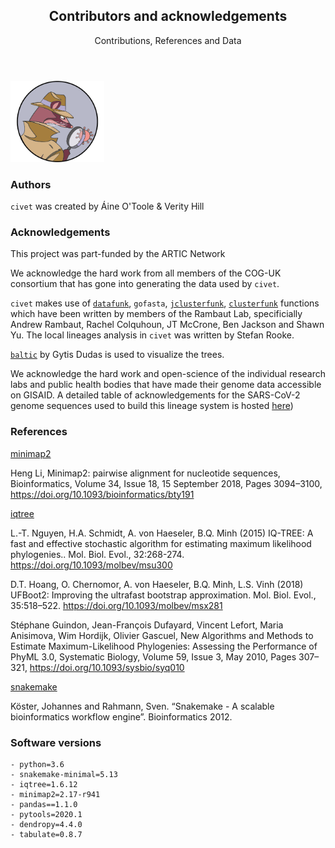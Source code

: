 
<section id="banner">
    <div class="content">
      <header>
        <h2>Contributors and acknowledgements</h2>
        <p>Contributions, References and Data</p>
      </header>
    </div>
    <span class="image object">
        <img src="./figures/civet_logo.png" alt="" style="max-width:150px"/>
        </span>
</section>


### Authors

`civet` was created by Áine O'Toole & Verity Hill

### Acknowledgements

This project was part-funded by the ARTIC Network 

We acknowledge the hard work from all members of the COG-UK consortium that has gone into generating the data used by `civet`.

`civet` makes use of [`datafunk`](https://github.com/cov-ert/datafunk),  `gofasta`, [`jclusterfunk`](https://github.com/cov-ert/jclusterfunk), [`clusterfunk`](https://github.com/cov-ert/clusterfunk) functions which have been written by members of the Rambaut Lab, specificially Andrew Rambaut, Rachel Colquhoun, JT McCrone, Ben Jackson and Shawn Yu. The local lineages analysis in `civet` was written by Stefan Rooke.

[`baltic`](https://github.com/evogytis/baltic/tree/master/baltic) by Gytis Dudas is used to visualize the trees.

We acknowledge the hard work and open-science of the individual research labs and public health bodies that have made their genome data accessible on GISAID. A detailed table of acknowledgements for the SARS-CoV-2 genome sequences used to build this lineage system is hosted [here](https://github.com/cov-ert/clusterfunk))

### References

[minimap2](https://github.com/lh3/minimap2) 

Heng Li, Minimap2: pairwise alignment for nucleotide sequences, Bioinformatics, Volume 34, Issue 18, 15 September 2018, Pages 3094–3100, https://doi.org/10.1093/bioinformatics/bty191

[iqtree](http://www.iqtree.org/#download)

L.-T. Nguyen, H.A. Schmidt, A. von Haeseler, B.Q. Minh (2015) IQ-TREE: A fast and effective stochastic algorithm for estimating maximum likelihood phylogenies.. Mol. Biol. Evol., 32:268-274. https://doi.org/10.1093/molbev/msu300

D.T. Hoang, O. Chernomor, A. von Haeseler, B.Q. Minh, L.S. Vinh (2018) UFBoot2: Improving the ultrafast bootstrap approximation. Mol. Biol. Evol., 35:518–522. https://doi.org/10.1093/molbev/msx281

Stéphane Guindon, Jean-François Dufayard, Vincent Lefort, Maria Anisimova, Wim Hordijk, Olivier Gascuel, New Algorithms and Methods to Estimate Maximum-Likelihood Phylogenies: Assessing the Performance of PhyML 3.0, Systematic Biology, Volume 59, Issue 3, May 2010, Pages 307–321, https://doi.org/10.1093/sysbio/syq010

[snakemake](https://snakemake.readthedocs.io/en/stable/index.html)

Köster, Johannes and Rahmann, Sven. “Snakemake - A scalable bioinformatics workflow engine”. Bioinformatics 2012.

### Software versions

    - python=3.6
    - snakemake-minimal=5.13 
    - iqtree=1.6.12
    - minimap2=2.17-r941
    - pandas==1.1.0
    - pytools=2020.1
    - dendropy=4.4.0
    - tabulate=0.8.7
    
